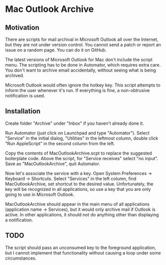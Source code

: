 # Mac Outlook Archive

## Motivation

There are scripts for mail archival in Microsoft Outlook all over the
Internet, but they are not under version control. You cannot send a patch
or report an issue on a random page. You can do it on GitHub.

The latest versions of Microsoft Outlook for Mac don't include the script
menu. The scripting has to be done in Automator, which requires extra
care. You don't want to archive email accidentally, without seeing what
is being archived.

Microsoft Outlook would often ignore the hotkey key. This script attempts
to inform the user whenever it's run. If everything is fine, a
non-obtrusive notification is used.

## Installation

Create folder "Archive" under "Inbox" if you haven't already done it.

Run Automator (just click on Launchpad and type "Automator"). Select
"Service" in the initial dialog, "Utilities" in the leftmost column,
double click "Run AppleScript" in the second column from the left.

Copy the contents of MacOutlookArchive.scpt to replace the suggested
boilerplate code. Above the script, for "Service receives" select "no
input". Save as "MacOutlookArchive", quit Automator.

Now let's associate the service with a key. Open System Preferences ->
Keyboard -> Shortcuts. Select "Services" in the left column, find
MacOutlookArchive, set shortcut to the desired value. Unfortunately, the
key will be recognized in all applications, so use a key that you are
only going to use in Microsoft Outlook.

MacOutlookArchive should appear in the main menu of all applications
(application name -> Services), but it would only archive mail if Outlook
is active. In other applications, it should not do anything other than
displaying a notification.

## TODO

The script should pass an unconsumed key to the foreground application,
but I cannot implement that functionality without causing a loop under
some circumstances.
